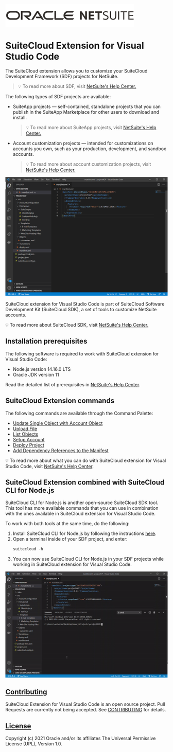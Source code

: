 ![NetSuite Logo](resources/oracle_netsuite_logo.png)

# SuiteCloud Extension for Visual Studio Code
The SuiteCloud extension allows you to customize your SuiteCloud Development Framework (SDF) projects for NetSuite.

> 💡 To read more about SDF, visit [NetSuite's Help Center.](https://system.netsuite.com/app/help/helpcenter.nl?fid=section_4702656040.html)

The following types of SDF projects are available:
- SuiteApp projects — self-contained, standalone projects that you can publish in the SuiteApp Marketplace for other users to download and install.
  > 💡 To read more about SuiteApp projects, visit [NetSuite's Help Center.](https://system.netsuite.com/app/help/helpcenter.nl?fid=subsect_1509931104.html)
- Account customization projects — intended for customizations on accounts you own, such as your production, development, and sandbox accounts.
  > 💡 To read more about account customization projects, visit [NetSuite's Help Center.](https://system.netsuite.com/app/help/helpcenter.nl?fid=subsect_1510680449.html)

![Account customization project](resources/acpMain.png)

SuiteCloud extension for Visual Studio Code is part of SuiteCloud Software Development Kit (SuiteCloud SDK), a set of tools to customize NetSuite accounts.

💡 To read more about SuiteCloud SDK, visit [NetSuite's Help Center.](https://system.netsuite.com/app/help/helpcenter.nl?fid=chapter_156026236161.html)

## Installation prerequisites
The following software is required to work with SuiteCloud extension for Visual Studio Code:
- Node.js version 14.16.0 LTS
- Oracle JDK version 11

Read the detailed list of prerequisites in [NetSuite's Help Center](https://system.netsuite.com/app/help/helpcenter.nl?fid=section_159223197655.html).


## SuiteCloud Extension commands
The following commands are available through the Command Palette:
- [Update Single Object with Account Object](https://system.netsuite.com/app/help/helpcenter.nl?fid=subsect_160147382361.html)
- [Upload File](https://system.netsuite.com/app/help/helpcenter.nl?fid=subsect_160147414469.html)
- [List Objects](https://system.netsuite.com/app/help/helpcenter.nl?fid=subsect_160163955513.html)
- [Setup Account](https://system.netsuite.com/app/help/helpcenter.nl?fid=section_160147609118.html)
- [Deploy Project](https://system.netsuite.com/app/help/helpcenter.nl?fid=section_160147342366.html)
- [Add Dependency References to the Manifest](https://system.netsuite.com/app/help/helpcenter.nl?fid=section_160147339580.html)

💡 To read more about what you can do with SuiteCloud extension for Visual Studio Code, visit [NetSuite's Help Center](https://system.netsuite.com/app/help/helpcenter.nl?fid=article_159223173518.html).

## SuiteCloud Extension combined with SuiteCloud CLI for Node.js
SuiteCloud CLI for Node.js is another open-source SuiteCloud SDK tool. This tool has more available commands that you can use in combination with the ones available in SuiteCloud extension for Visual Studio Code.

To work with both tools at the same time, do the following:
1. Install SuiteCloud CLI for Node.js by following the instructions [here](../node-cli/README.md).
2. Open a terminal inside of your SDF project, and enter:
   ```javascript
   suitecloud -h
   ```
3. You can now use SuiteCloud CLI for Node.js in your SDF projects while working in SuiteCloud extension for Visual Studio Code.

![SuiteCloud CLI for Node.js combined with SuiteCloud extension for Visual Studio Code](resources/cliForNodejsDemo.gif)

## [Contributing](/CONTRIBUTING.md)
SuiteCloud Extension for Visual Studio Code is an open source project. Pull Requests are currently not being accepted. See [CONTRIBUTING](/CONTRIBUTING.md) for details.

## [License](/LICENSE.txt)
Copyright (c) 2021 Oracle and/or its affiliates The Universal Permissive License (UPL), Version 1.0.